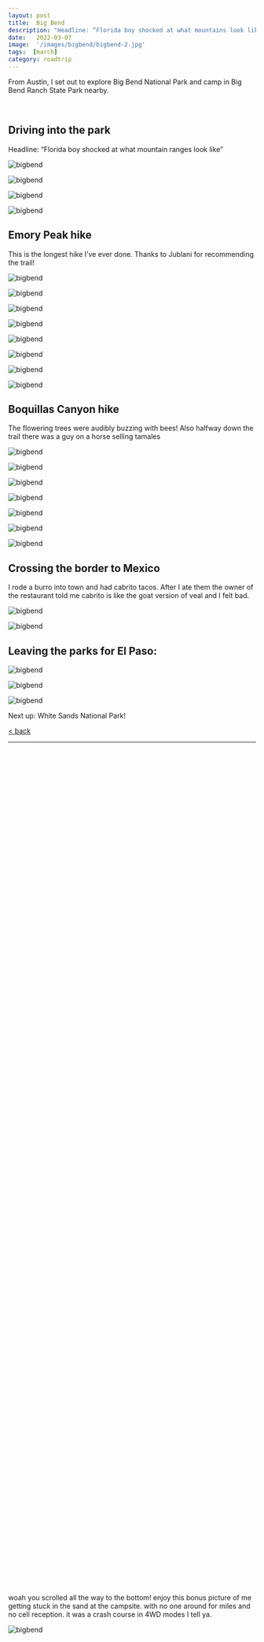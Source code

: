 ```yaml
---
layout: post
title:  Big Bend
description: "Headline: “Florida boy shocked at what mountains look like”"
date:   2022-03-07
image:  '/images/bigbend/bigbend-2.jpg'
tags:  [march]
category: roadtrip
---
```


From Austin, I set out to explore Big Bend National Park and camp in Big Bend Ranch State Park nearby.

&nbsp;  
## Driving into the park

Headline: “Florida boy shocked at what mountain ranges look like”

![bigbend]({{site.baseurl}}/images/bigbend/bigbend-1.jpg#wide)

![bigbend]({{site.baseurl}}/images/bigbend/bigbend-2.jpg#wide)

![bigbend]({{site.baseurl}}/images/bigbend/bigbend-3.jpg#wide)

![bigbend]({{site.baseurl}}/images/bigbend/bigbend-4.jpg#wide)

## Emory Peak hike

This is the longest hike I’ve ever done. Thanks to Jublani for recommending the trail!

![bigbend]({{site.baseurl}}/images/bigbend/bigbend-5.jpg#wide)

![bigbend]({{site.baseurl}}/images/bigbend/bigbend-6.jpg)

![bigbend]({{site.baseurl}}/images/bigbend/bigbend-7.jpg#wide)

![bigbend]({{site.baseurl}}/images/bigbend/bigbend-8.jpg#wide)

![bigbend]({{site.baseurl}}/images/bigbend/bigbend-9.jpg#wide)

![bigbend]({{site.baseurl}}/images/bigbend/bigbend-10.jpg#wide)

![bigbend]({{site.baseurl}}/images/bigbend/bigbend-11.jpg#wide)

![bigbend]({{site.baseurl}}/images/bigbend/bigbend-12.jpg)

## Boquillas Canyon hike

The flowering trees were audibly buzzing with bees! Also halfway down the trail there was a guy on a horse selling tamales

![bigbend]({{site.baseurl}}/images/bigbend/bigbend-13.jpg)

![bigbend]({{site.baseurl}}/images/bigbend/bigbend-14.jpg#wide)

![bigbend]({{site.baseurl}}/images/bigbend/bigbend-15.jpg#wide)

![bigbend]({{site.baseurl}}/images/bigbend/bigbend-16.jpg#wide)

![bigbend]({{site.baseurl}}/images/bigbend/bigbend-17.jpg#wide)

![bigbend]({{site.baseurl}}/images/bigbend/bigbend-18.jpg#wide)

![bigbend]({{site.baseurl}}/images/bigbend/bigbend-19.jpg#wide)

## Crossing the border to Mexico

I rode a burro into town and had cabrito tacos. After I ate them the owner of the restaurant told me cabrito is like the goat version of veal and I felt bad.

![bigbend]({{site.baseurl}}/images/bigbend/bigbend-20.jpg)

![bigbend]({{site.baseurl}}/images/bigbend/bigbend-21.jpg)

## Leaving the parks for El Paso:

![bigbend]({{site.baseurl}}/images/bigbend/bigbend-22.jpg#wide)

![bigbend]({{site.baseurl}}/images/bigbend/bigbend-23.jpg#wide)

![bigbend]({{site.baseurl}}/images/bigbend/bigbend-24.jpg#wide)

Next up: White Sands National Park!

<a href="{{site.baseurl}}/roadtrip">&lt; back</a>

***

&nbsp;  
&nbsp;  
&nbsp;  
&nbsp;  
&nbsp;  
&nbsp;  
&nbsp;  
&nbsp;  
&nbsp;  
&nbsp;  
&nbsp;  
&nbsp;  
&nbsp;  
&nbsp;  
&nbsp;  
&nbsp;  
&nbsp;  
&nbsp;  
&nbsp;  
&nbsp;  
&nbsp;  
&nbsp;  
&nbsp;  
&nbsp;  
&nbsp;  
&nbsp;  
&nbsp;  
&nbsp;  
&nbsp;  
&nbsp;  
&nbsp;  
&nbsp;  
&nbsp;  
&nbsp;  
&nbsp;  
&nbsp;  
&nbsp;  
&nbsp;  
&nbsp;  
&nbsp;  
&nbsp;  
&nbsp;  
&nbsp;  
&nbsp;  
&nbsp;  
&nbsp;  
&nbsp;  
&nbsp;  
&nbsp;  
&nbsp;  
&nbsp;  
&nbsp;  
&nbsp;  
&nbsp;  
&nbsp;  
&nbsp;  
&nbsp;  
&nbsp;  
&nbsp;  
&nbsp;  
&nbsp;  
&nbsp;  
&nbsp;  
&nbsp;  
&nbsp;  
&nbsp;  
&nbsp;  
&nbsp;  
&nbsp;  
&nbsp;  
&nbsp;  
&nbsp;  
&nbsp;  
&nbsp;  
&nbsp;  
&nbsp;  
&nbsp;  
&nbsp;  
&nbsp;  
&nbsp;  
&nbsp;  
&nbsp;  
&nbsp;  
&nbsp;  
&nbsp;  
&nbsp;  
&nbsp;  
&nbsp;  
&nbsp;  
&nbsp;  
&nbsp;  
&nbsp;  
&nbsp;  
&nbsp;  
&nbsp;  
&nbsp;  
&nbsp;  
&nbsp;  
&nbsp;  
&nbsp;  

woah you scrolled all the way to the bottom! enjoy this bonus picture of me getting stuck in the sand at the campsite. with no one around for miles and no cell reception. it was a crash course in 4WD modes I tell ya.

![bigbend]({{site.baseurl}}/images/bigbend/bigbend-extra.jpg)

&nbsp;  